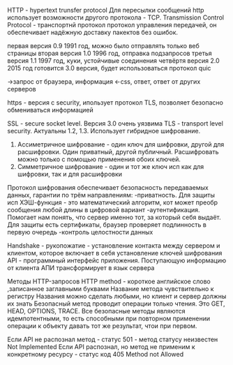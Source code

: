 HTTP - hypertext trunsfer protocol
Для пересылки сообщений http использует возможности другого протокола - TCP. Transmission Control Protocol - транспортнй протокол протокол управления передачей, он обеспечивает надёжную доставку пакектов без ошибок. 

первая версия 0.9 1991 год, можно было отправлять только веб страницы
вторая версия 1.0 1996 год, отправка подзапросов
третья версия 1.1 1997 год, куки, устойчивые соединения
четвёртя версия 2.0 2015 год
готовится 3.0 версия, будет использоваться протокол quic

->запрос от браузера, информация
<-css, ответ, ответ от других серверов

https - версия с security, ипользует протокол TLS, позволяет безопасно обмениваться информацией

SSL - secure socket level. Версия 3.0 очень уязвима
TLS - transport level security. Актуальны 1.2, 1.3. Использует гибридное шифрование. 
1. Ассиметричное шифрование - один ключ для шифровки, другой для расшифровки. Один приватный, другой публичный. Расшифровать можно только с помощью применения обоих ключей.
2. Симметричное шифрование - один и тот же ключ исп как для шифровки, так и для расшифровки

Протокол шифрования обеспечивает безопасность передаваемых данных, гарантии по трём направлениям:
-приватность. Для защиты исп ХЭШ-функция - это математический алгоритм, кот может преобр сообщения любой длины в цифровой вариант
-аутентификация. Помогает нам понять, что сервер именно тот, за который себя выдаёт. Для защиты есть сертификаты, браузер проверяет подлинность в первую очередь
-контроль целостности данных

Handshake - рукопожатие - установление контакта между сервером и клиентом, которое включает в себя установление ключей шифрования
API - программный интерфейс приложения. Поступающую информацию от клиента АПИ трансформирует в язык сервера

Методы HTTP-запросов
HTTP method - короткое английское слово ,записанное заглавными буквами
Название метода чувствительно к регистру
Названия можно сделать любыми, но клиент и сервер должны их знать
Безопасный метод проводит операции только чтения. Это GET, HEAD, OPTIONS, TRACE. Все безопасные методы являются идемпотентными, то есть способными при повторном применении операции к объекту давать тот же результат, чтои при первом.

Если API не распознал метод - статус 501 - метод статусу неизвестен Not Implemented
Если API распознал, но метод не применим к конкретному ресурсу - статус код 405 Method not Allowed

